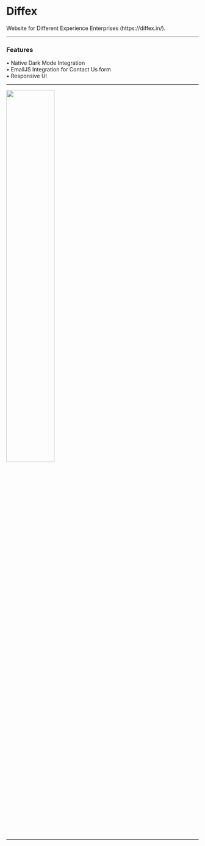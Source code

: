 <h1>Diffex</h1>
Website for Different Experience Enterprises (https://diffex.in/).
<hr>
<h3>Features</h3>
• Native Dark Mode Integration<br>
• EmailJS Integration for Contact Us form<br>
• Responsive UI<br>
<hr>
<img src="https://i.ibb.co/1zB4Z7T/Screenshot-51.png" width="50%">
<hr>
